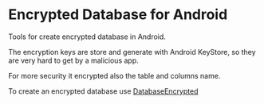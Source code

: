 # Encrypted Database for Android

Tools for create encrypted database in Android.

The encryption keys are store and generate with Android KeyStore, so they are very hard to get by a malicious app.

For more security it encrypted also the table and columns name.

To create an encrypted database use [DatabaseEncrypted](database/src/main/java/fr/jhelp/database/DatabaseEncrypted.kt)

